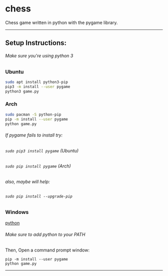 # chess
Chess game written in python with the pygame library.

---
## Setup Instructions:
###### Make sure you're using python 3

### Ubuntu
```bash
sudo apt install python3-pip
pip3 -m install --user pygame
python3 game.py
```

### Arch
```bash
sudo pacman -S python-pip
pip -m install --user pygame
python game.py
```
###### If pygame fails to install try:

###### `sudo pip3 install pygame` (Ubuntu)

###### `sudo pip install pygame` (Arch)

###### also, maybe will help:

###### `sudo pip install --upgrade-pip`

### Windows

[python](https://www.python.org/downloads/release/python-365/)

###### Make sure to add python to your PATH

Then, Open a command prompt window:
```
pip -m install --user pygame
python game.py
```
---
